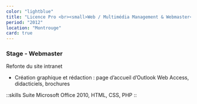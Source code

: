 ```yaml
---
color: "lightblue"
title: "Licence Pro <br><small>Web / Multimédia Management & Webmaster</small>"
period: "2012"
location: "Montrouge"
card: true
---
```


### Stage - Webmaster

Refonte du site intranet

- Création graphique et rédaction : page d’accueil d’Outlook Web Access, didacticiels, brochures

::skills
Suite Microsoft Office 2010, HTML, CSS, PHP
::
